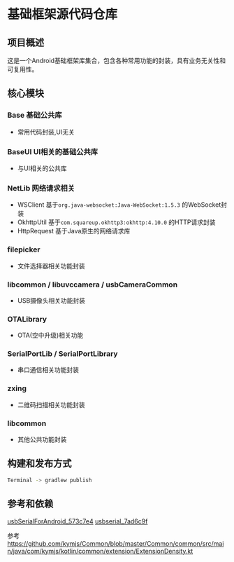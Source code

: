 # 基础框架源代码仓库

## 项目概述
这是一个Android基础框架库集合，包含各种常用功能的封装，具有业务无关性和可复用性。

## 核心模块

### Base 基础公共库
- 常用代码封装,UI无关

### BaseUI UI相关的基础公共库
- 与UI相关的公共库

### NetLib 网络请求相关
- WSClient 基于`org.java-websocket:Java-WebSocket:1.5.3` 的WebSocket封装
- OkhttpUtil 基于`com.squareup.okhttp3:okhttp:4.10.0` 的HTTP请求封装
- HttpRequest 基于Java原生的网络请求库

### filepicker
- 文件选择器相关功能封装

### libcommon / libuvccamera / usbCameraCommon
- USB摄像头相关功能封装

### OTALibrary
- OTA(空中升级)相关功能

### SerialPortLib / SerialPortLibrary
- 串口通信相关功能封装

### zxing
- 二维码扫描相关功能封装

### libcommon
- 其他公共功能封装

## 构建和发布方式

```bash
Terminal -> gradlew publish
```

## 参考和依赖

[usbSerialForAndroid_573c7e4](https://github.com/mik3y/usb-serial-for-android) 
[usbserial_7ad6c9f](https://github.com/felHR85/UsbSerial)

参考
https://github.com/kymjs/Common/blob/master/Common/common/src/main/java/com/kymjs/kotlin/common/extension/ExtensionDensity.kt
